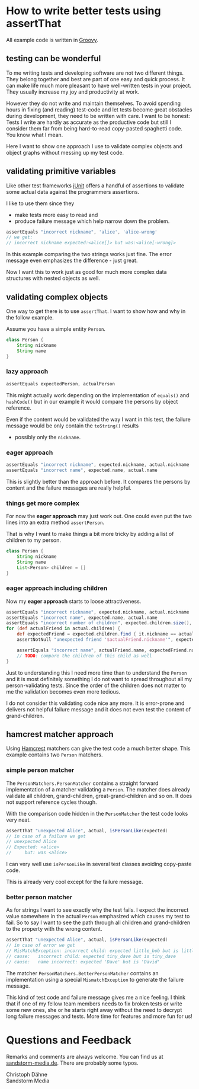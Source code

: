 # How to write better tests using assertThat

All example code is written in [Groovy](http://groovy.codehaus.org/).

## testing can be wonderful

To me writing tests and developing software are not two different things.
They belong together and best are part of one easy and quick process.
It can make life much more pleasant to have well-written tests in your project.
They usually increase my joy and productivity at work.

However they do not write and maintain themselves.
To avoid spending hours in fixing (and reading) test-code and let tests become great obstacles during development, they need to be written with care.
I want to be honest: Tests I write are hardly as accurate as the productive code but still I consider them far from being hard-to-read copy-pasted spaghetti code. You know what I mean.

Here I want to show one approach I use to validate complex objects and object graphs without messing up my test code.

## validating primitive variables

Like other test frameworks [jUnit](http://junit.org/) offers a handful of assertions to validate some actual data against the programmers assertions.

I like to use them since they

* make tests more easy to read and
* produce failure message which help narrow down the problem.

```groovy
assertEquals "incorrect nickname", 'alice', 'alice-wrong'
// we get:
// incorrect nickname expected:<alice[]> but was:<alice[-wrong]>
```
In this example comparing the two strings works just fine.
The error message even emphasizes the difference - just great.

Now I want this to work just as good for much more complex data structures with nested objects as well.

## validating complex objects
One way to get there is to use ```assertThat```.
I want to show how and why in the follow example.

Assume you have a simple entity ```Person```.

```groovy
class Person {
	String nickname
	String name
}
```

### lazy approach

```groovy
assertEquals expectedPerson, actualPerson
```

This might actually work depending on the implementation of ```equals()``` and ```hashCode()```
but in our example it would compare the persons by object reference.

Even if the content would be validated the way I want in this test,
the failure message would be only contain the ```toString()``` results
- possibly only the ```nickname```.

### eager approach

```groovy
assertEquals "incorrect nickname", expected.nickname, actual.nickname
assertEquals "incorrect name", expected.name, actual.name
```

This is slightly better than the approach before.
It compares the persons by content and the failure messages are really helpful.

### things get more complex

For now the **eager approach** may just work out.
One could even put the two lines into an extra method ```assertPerson```.

That is why I want to make things a bit more tricky by adding a list of children to my person.

```groovy
class Person {
	String nickname
	String name
	List<Person> children = []
}
```

### eager approach including children

Now my **eager approach** starts to loose attractiveness.

```groovy
assertEquals "incorrect nickname", expected.nickname, actual.nickname
assertEquals "incorrect name", expected.name, actual.name
assertEquals "incorrect number of children", expected.children.size(), actual.children.size()
for (def actualFriend in actual.children) {
	def expectedFriend = expected.children.find { it.nickname == actualFriend.nickname }
	assertNotNull "unexpected friend '$actualFriend.nickname'", expectedFriend

	assertEquals "incorrect name", actualFriend.name, expectedFriend.name
	// TODO: compare the children of this child as well
}
```

Just to understanding this I need more time than to understand the ```Person```
and it is most definitely something I do not want to spread throughout all my person-validating tests.
Since the order of the children does not matter to me the validation becomes even more tedious.

I do not consider this validating code nice any more.
It is error-prone and delivers not helpful failure message and
it does not even test the content of grand-children.

## hamcrest matcher approach

Using [Hamcrest](http://hamcrest.org/JavaHamcrest/) matchers can give the test code a much better shape.
This example contains two ```Person``` matchers.

### simple person matcher

The ```PersonMatchers.PersonMatcher``` contains a straight forward implementation of a matcher validating a ```Person```.
The matcher does already validate all children, grand-children, great-grand-children and so on.
It does not support reference cycles though.

With the comparison code hidden in the ```PersonMatcher``` the test code looks very neat.

```groovy
assertThat "unexpected Alice", actual, isPersonLike(expected)
// in case of a failure we get
// unexpected Alice
// Expected: <alice>
//     but: was <alice>
```

I can very well use ```isPersonLike``` in several test classes avoiding copy-paste code.

This is already very cool except for the failure message.

### better person matcher

As for strings I want to see exactly why the test fails.
I expect the incorrect value somewhere in the actual ```Person``` emphasized which causes my test to fail.
So to say I want to see the path through all children and grand-children to the property with the wrong content.

```groovy
assertThat "unexpected Alice", actual, isPersonLike(expected)
// in case of error we get
// MisMatchException: incorrect child: expected little_bob but is little_bob
// cause:	incorrect child: expected tiny_dave but is tiny_dave
// cause:	name incorrect: expected 'Dave' but is 'David'
```

The matcher ```PersonMatchers.BetterPersonMatcher``` contains an implementation using a special ```MismatchException``` to generate the failure message.

This kind of test code and failure message gives me a nice feeling.
I think that if one of my fellow team members needs to fix broken tests or write some new ones,
she or he starts right away without the need to decrypt long failure messages and tests.
More time for features and more fun for us!

# Questions and Feedback

Remarks and comments are always welcome.
You can find us at [sandstorm-media.de](http://sandstorm-media.de/).
There are probably some typos.


Christoph Dähne  
Sandstorm Media
